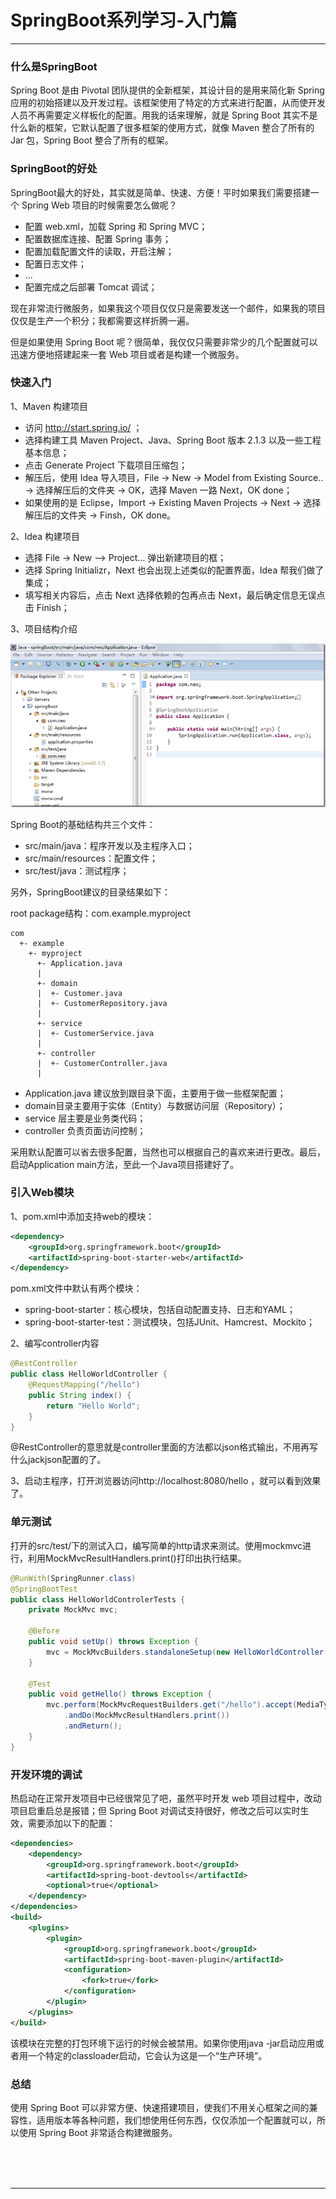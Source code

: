 # SpringBoot系列学习-入门篇

---

### 什么是SpringBoot

Spring Boot 是由 Pivotal 团队提供的全新框架，其设计目的是用来简化新 Spring 应用的初始搭建以及开发过程。该框架使用了特定的方式来进行配置，从而使开发人员不再需要定义样板化的配置。用我的话来理解，就是 Spring Boot 其实不是什么新的框架，它默认配置了很多框架的使用方式，就像 Maven 整合了所有的 Jar 包，Spring Boot 整合了所有的框架。

### SpringBoot的好处

SpringBoot最大的好处，其实就是简单、快速、方便！平时如果我们需要搭建一个 Spring Web 项目的时候需要怎么做呢？

* 配置 web.xml，加载 Spring 和 Spring MVC；
* 配置数据库连接、配置 Spring 事务；
* 配置加载配置文件的读取，开启注解；
* 配置日志文件；
* ...
* 配置完成之后部署 Tomcat 调试；

现在非常流行微服务，如果我这个项目仅仅只是需要发送一个邮件，如果我的项目仅仅是生产一个积分；我都需要这样折腾一遍。

但是如果使用 Spring Boot 呢？很简单，我仅仅只需要非常少的几个配置就可以迅速方便地搭建起来一套 Web 项目或者是构建一个微服务。

### 快速入门

1、Maven 构建项目

* 访问 http://start.spring.io/ ；
* 选择构建工具 Maven Project、Java、Spring Boot 版本 2.1.3 以及一些工程基本信息；
* 点击 Generate Project 下载项目压缩包；
* 解压后，使用 Idea 导入项目，File -> New -> Model from Existing Source.. -> 选择解压后的文件夹 -> OK，选择 Maven 一路 Next，OK done；
* 如果使用的是 Eclipse，Import -> Existing Maven Projects -> Next -> 选择解压后的文件夹 -> Finsh，OK done。

2、Idea 构建项目

* 选择 File -> New —> Project... 弹出新建项目的框；
* 选择 Spring Initializr，Next 也会出现上述类似的配置界面，Idea 帮我们做了集成；
* 填写相关内容后，点击 Next 选择依赖的包再点击 Next，最后确定信息无误点击 Finish；

3、项目结构介绍

![img](images/1614319812755.png)

Spring Boot的基础结构共三个文件：

* src/main/java：程序开发以及主程序入口；
* src/main/resources：配置文件；
* src/test/java：测试程序；

另外，SpringBoot建议的目录结果如下：

root package结构：com.example.myproject

~~~plaintext
com
  +- example
    +- myproject
      +- Application.java
      |
      +- domain
      |  +- Customer.java
      |  +- CustomerRepository.java
      |
      +- service
      |  +- CustomerService.java
      |
      +- controller
      |  +- CustomerController.java
      |
~~~

* Application.java 建议放到跟目录下面，主要用于做一些框架配置；
* domain目录主要用于实体（Entity）与数据访问层（Repository）；
* service 层主要是业务类代码；
* controller 负责页面访问控制；

采用默认配置可以省去很多配置，当然也可以根据自己的喜欢来进行更改。最后，启动Application main方法，至此一个Java项目搭建好了。

### 引入Web模块

1、pom.xml中添加支持web的模块：

~~~xml
<dependency>
	<groupId>org.springframework.boot</groupId>
	<artifactId>spring-boot-starter-web</artifactId>
</dependency>
~~~

pom.xml文件中默认有两个模块：

* spring-boot-starter：核心模块，包括自动配置支持、日志和YAML；
* spring-boot-starter-test：测试模块，包括JUnit、Hamcrest、Mockito；

2、编写controller内容

~~~java
@RestController
public class HelloWorldController {
	@RequestMapping("/hello")
	public String index() {
		return "Hello World";
	}
}
~~~

@RestController的意思就是controller里面的方法都以json格式输出，不用再写什么jackjson配置的了。

3、启动主程序，打开浏览器访问http://localhost:8080/hello ，就可以看到效果了。

### 单元测试

打开的src/test/下的测试入口，编写简单的http请求来测试。使用mockmvc进行，利用MockMvcResultHandlers.print()打印出执行结果。

~~~java
@RunWith(SpringRunner.class)
@SpringBootTest
public class HelloWorldControlerTests {
	private MockMvc mvc;

	@Before
	public void setUp() throws Exception {
		mvc = MockMvcBuilders.standaloneSetup(new HelloWorldController()).build();
	}

	@Test
	public void getHello() throws Exception {
		mvc.perform(MockMvcRequestBuilders.get("/hello").accept(MediaType.APPLICATION_JSON)).andExpect(MockMvcResultMatchers.status().isOk())
			.andDo(MockMvcResultHandlers.print())
			.andReturn();
	}
}
~~~

### 开发环境的调试

热启动在正常开发项目中已经很常见了吧，虽然平时开发 web 项目过程中，改动项目启重启总是报错；但 Spring Boot 对调试支持很好，修改之后可以实时生效，需要添加以下的配置：

~~~xml
<dependencies>
	<dependency>
		<groupId>org.springframework.boot</groupId>
		<artifactId>spring-boot-devtools</artifactId>
		<optional>true</optional>
	</dependency>
</dependencies>
<build>
	<plugins>
		<plugin>
			<groupId>org.springframework.boot</groupId>
			<artifactId>spring-boot-maven-plugin</artifactId>
			<configuration>
				<fork>true</fork>
			</configuration>
		</plugin>
	</plugins>
</build>
~~~

该模块在完整的打包环境下运行的时候会被禁用。如果你使用java -jar启动应用或者用一个特定的classloader启动，它会认为这是一个“生产环境”。

### 总结

使用 Spring Boot 可以非常方便、快速搭建项目，使我们不用关心框架之间的兼容性，适用版本等各种问题，我们想使用任何东西，仅仅添加一个配置就可以，所以使用 Spring Boot 非常适合构建微服务。



<br/><br/><br/>

---

